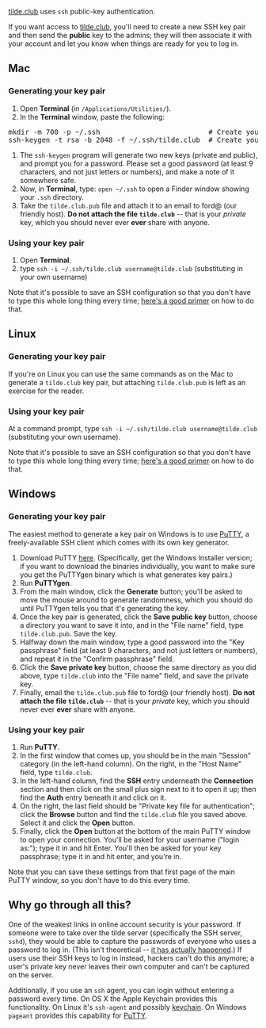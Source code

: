 [tilde.club](http://tilde.club) uses `ssh` public-key authentication.

If you want access to [tilde.club](http://tilde.club), you'll need to create a new SSH key pair and then send the **public** key to the admins; they will then associate it with your account and let you know when things are ready for you to log in.

## Mac

### Generating your key pair

1. Open **Terminal** (in `/Applications/Utilities/`).
1. In the **Terminal** window, paste the following:
<pre>
mkdir -m 700 -p ~/.ssh                          # Create your .ssh directory
ssh-keygen -t rsa -b 2048 -f ~/.ssh/tilde.club  # Create your keys
</pre>
1. The `ssh-keygen` program will generate two new keys (private and public), and prompt you for a password. Please set a good password (at least 9 characters, and not just letters or numbers), and make a note of it somewhere safe.
1. Now, in **Terminal**, type: `open ~/.ssh` to open a Finder window showing your `.ssh` directory.
1. Take the `tilde.club.pub` file and attach it to an email to ford@ (our friendly host). **Do not attach the file `tilde.club`** -- that is your *private* key, which you should never ever **ever** share with anyone.

### Using your key pair

1. Open **Terminal**.
1. type `ssh -i ~/.ssh/tilde.club username@tilde.club` (substituting in your own username)

Note that it's possible to save an SSH configuration so that you don't have to type this whole long thing every time; [here's a good primer](http://nerderati.com/2011/03/17/simplify-your-life-with-an-ssh-config-file/) on how to do that.

## Linux

### Generating your key pair

If you're on Linux you can use the same commands as on the Mac to generate a `tilde.club` key pair, but attaching `tilde.club.pub` is left as an exercise for the reader.

### Using your key pair

At a command prompt, type `ssh -i ~/.ssh/tilde.club username@tilde.club` (substituting your own username).

Note that it's possible to save an SSH configuration so that you don't have to type this whole long thing every time; [here's a good primer](http://nerderati.com/2011/03/17/simplify-your-life-with-an-ssh-config-file/) on how to do that.

## Windows

### Generating your key pair

The easiest method to generate a key pair on Windows is to use [PuTTY](http://www.chiark.greenend.org.uk/~sgtatham/putty/), a freely-available SSH client which comes with its own key generator.

1. Download PuTTY [here](http://www.chiark.greenend.org.uk/~sgtatham/putty/download.html). (Specifically, get the Windows Installer version; if you want to download the binaries individually, you want to make sure you get the PuTTYgen binary which is what generates key pairs.)
1. Run **PuTTYgen**.
1. From the main window, click the **Generate** button; you'll be asked to move the mouse around to generate randomness, which you should do until PuTTYgen tells you that it's generating the key.
1. Once the key pair is generated, click the **Save public key** button, choose a directory you want to save it into, and in the "File name" field, type `tilde.club.pub`. Save the key.
1. Halfway down the main window, type a good password into the "Key passphrase" field (at least 9 characters, and not just letters or numbers), and repeat it in the "Confirm passphrase" field.
1. Click the **Save private key** button, choose the same directory as you did above, type `tilde.club` into the "File name" field, and save the private key.
1. Finally, email the `tilde.club.pub` file to ford@ (our friendly host). **Do not attach the file `tilde.club`** -- that is your *private* key, which you should never ever **ever** share with anyone.

### Using your key pair

1. Run **PuTTY**.
1. In the first window that comes up, you should be in the main "Session" category (in the left-hand column). On the right, in the "Host Name" field, type `tilde.club`.
1. In the left-hand column, find the **SSH** entry underneath the **Connection** section and then click on the small plus sign next to it to open it up; then find the **Auth** entry beneath it and click on it.
1. On the right, the last field should be "Private key file for authentication"; click the **Browse** button and find the `tilde.club` file you saved above. Select it and click the **Open** button.
1. Finally, click the **Open** button at the bottom of the main PuTTY window to open your connection. You'll be asked for your username ("login as:"); type it in and hit Enter. You'll then be asked for your key passphrase; type it in and hit enter, and you're in.

Note that you can save these settings from that first page of the main PuTTY window, so you don't have to do this every time.

## Why go through all this?

One of the weakest links in online account security is your password. If someone were to take over the tilde server (specifically the SSH server, `sshd`), they would be able to capture the passwords of everyone who uses a password to log in. (This isn't theoretical -- [it has actually happened](http://www.apache.org/info/20010519-hack.html).) If users use their SSH keys to log in instead, hackers can't do this anymore; a user's private key never leaves their own computer and can't be captured on the server.

Additionally, if you use an `ssh` agent, you can login without entering a password every time. On OS X the Apple Keychain provides this functionality. On Linux it's `ssh-agent` and possibly [keychain](http://www.funtoo.org/Keychain). On Windows `pageant` provides this capability for [PuTTY](http://www.chiark.greenend.org.uk/~sgtatham/putty/).
